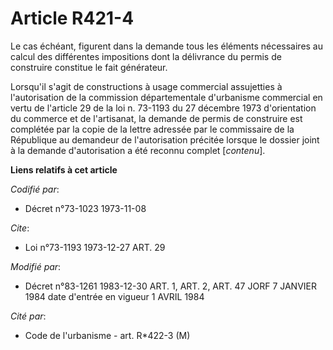 # Article R421-4

Le cas échéant, figurent dans la demande tous les éléments nécessaires au calcul des différentes impositions dont la
délivrance du permis de construire constitue le fait générateur.

Lorsqu'il s'agit de constructions à usage commercial assujetties à l'autorisation de la commission départementale d'urbanisme
commercial en vertu de l'article 29 de la loi n. 73-1193 du 27 décembre 1973 d'orientation du commerce et de l'artisanat, la
demande de permis de construire est complétée par la copie de la lettre adressée par le commissaire de la République au
demandeur de l'autorisation précitée lorsque le dossier joint à la demande d'autorisation a été reconnu complet [*contenu*].

**Liens relatifs à cet article**

_Codifié par_:

  - Décret n°73-1023 1973-11-08

_Cite_:

  - Loi n°73-1193 1973-12-27 ART. 29

_Modifié par_:

  - Décret n°83-1261 1983-12-30 ART. 1, ART. 2, ART. 47 JORF 7 JANVIER 1984 date d'entrée en vigueur 1 AVRIL 1984

_Cité par_:

  - Code de l'urbanisme - art. R*422-3 (M)
